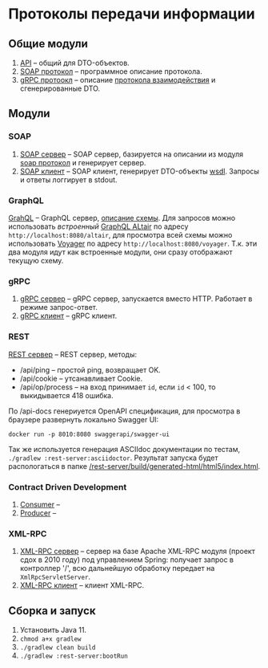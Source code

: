# Протоколы передачи информации

## Общие модули
1. [API](/api) – общий для DTO-объектов.
1. [SOAP протокол](/soap-protocol) – программное описание протокола.
1. [gRPC протоокл](/grpc-protocol) – описание [протокола взаимодействия](/grpc-protocol/src/main/proto/TestService.proto) и сгенерированные DTO.

## Модули
### SOAP
1. [SOAP сервер](/soap-server) – SOAP сервер, базируется на описании из модуля [soap протокол](/soap-protocol) и генерирует сервер.
1. [SOAP клиент](/soap-client) – SOAP клиент, генерирует DTO-объекты [wsdl](/soap-client/src/main/resources/wsdl). Запросы и ответы логгирует в stdout.

### GraphQL
[GrahQL](/graphql) – GraphQL сервер, [описание схемы](/graphql/src/main/resources/schema/authros.graphqls).
Для запросов можно использовать _встроенный_ [GraphQL ALtair](https://altair.sirmuel.design/) по адресу `http://localhost:8080/altair`,
для просмотра всей схемы можно использовать [Voyager](https://apis.guru/graphql-voyager/) по адресу `http://localhost:8080/voyager`.
Т.к. эти два модуля идут как встроенные модули, они сразу отображают текущую схему.  

### gRPC
1. [gRPC сервер](/grpc-server) – gRPC сервер, запускается вместо HTTP. Работает в режиме запрос-ответ.
1. [gRPC клиент](/grpc-client) – gRPC клиент.

### REST
[REST сервер](/rest-server) – REST сервер, методы:
* /api/ping – простой ping, возвращает OK.
* /api/cookie – утсанавливает Cookie.
* /api/op/process – на вход принимает `id`, если `id` < 100, то выкидывается 418 ошибка.
  
По /api-docs генериуется OpenAPI спецификация, для просмотра в браузере развернуть локально Swagger UI:
```shell script
docker run -p 8010:8080 swaggerapi/swagger-ui
``` 
Так же используется генерация ASCIIdoc документации по тестам, `./gradlew :rest-server:asciidoctor`. Результат запуска будет распологаться в папке [/rest-server/build/generated-html/html5/index.html](/rest-server/build/generated-html/html5/index.html). 

### Contract Driven Development
1. [Consumer](/consumer) –
1. [Producer](/producer) –

### XML-RPC
1. [XML-RPC сервер](/xml-rpc-server) – сервер на базе Apache XML-RPC модуля (проект сдох в 2010 году) под управлением Spring: получает запрос в контроллер '/', всю дальнейшую обработку передает на `XmlRpcServletServer`.
1. [XML-RPC клиент](/xml-rpc-client) – клиент XML-RPC.

## Сборка и запуск
1. Установить Java 11.
1. `chmod a+x gradlew`
1. `./gradlew clean build`
1. `./gradlew :rest-server:bootRun`